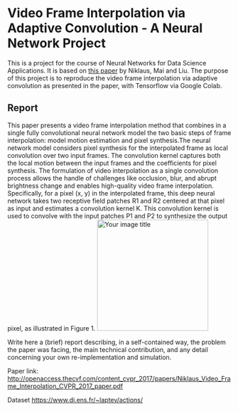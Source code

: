 # Video Frame Interpolation via Adaptive Convolution - A Neural Network Project

This is a project for the course of Neural Networks for Data Science Applications. It is based on [this paper](http://openaccess.thecvf.com/content_cvpr_2017/papers/Niklaus_Video_Frame_Interpolation_CVPR_2017_paper.pdf) by Niklaus,  Mai and Liu. The purpose of this project is to reproduce the video frame interpolation via adaptive convolution as presented in the paper, with Tensorflow via Google Colab.

## Report
This paper presents a video frame interpolation method that combines in a single fully convolutional neural network model the two basic steps of frame interpolation: model motion estimation and pixel synthesis.The neural network model considers pixel synthesis for the interpolated frame as local convolution over two input frames. The convolution kernel captures both the local motion between the input frames and the coefficients for pixel synthesis. The formulation of video interpolation as a single convolution process allows the handle of challenges like occlusion, blur, and abrupt brightness change and enables high-quality video frame interpolation.
Specifically, for a pixel (x, y) in the interpolated frame, this deep neural network takes two receptive field patches R1 and R2 centered at that pixel as input and estimates a convolution kernel K. This convolution kernel is used to convolve with the input patches P1 and P2 to synthesize the output pixel, as illustrated in Figure 1.
<img src="https://github.com/fabiomontello/Video_Frame_Interpolation-A_NN_Project/figure1.png" alt="Your image title" width="250"/>


Write here a (brief) report describing, in a self-contained way, the problem the paper was facing, the main technical contribution, and any detail concerning your own re-implementation and simulation.

Paper link: http://openaccess.thecvf.com/content_cvpr_2017/papers/Niklaus_Video_Frame_Interpolation_CVPR_2017_paper.pdf

Dataset https://www.di.ens.fr/~laptev/actions/
